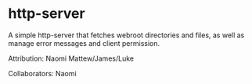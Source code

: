 http-server
===========

A simple http-server that fetches webroot directories and files, as well as manage error messages and client permission.

Attribution:
Naomi
Mattew/James/Luke

Collaborators:
Naomi
